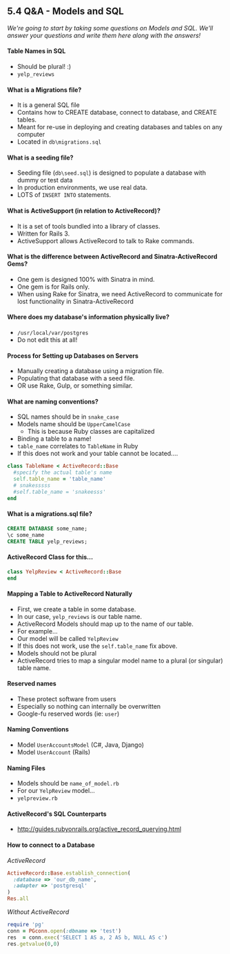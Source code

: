 ## 5.4 Q&A - Models and SQL

*We're going to start by taking some questions on Models and SQL. We'll answer your questions and write them here along with the answers!*


#### Table Names in SQL

* Should be plural! :)
* `yelp_reviews`

#### What is a Migrations file?

* It is a general SQL file
* Contains how to CREATE database, connect to database, and CREATE tables.
* Meant for re-use in deploying and creating databases and tables on any computer
* Located in `db\migrations.sql`

#### What is a seeding file?

* Seeding file (`db\seed.sql`) is designed to populate a database with dummy or test data
* In production environments, we use real data.
* LOTS of `INSERT INTO` statements.

#### What is ActiveSupport (in relation to ActiveRecord)?

* It is a set of tools bundled into a library of classes.
* Written for Rails 3.
* ActiveSupport allows ActiveRecord to talk to Rake commands.


#### What is the difference between ActiveRecord and Sinatra-ActiveRecord Gems?

* One gem is designed 100% with Sinatra in mind.
* One gem is for Rails only.
* When using Rake for Sinatra, we need ActiveRecord to communicate for lost functionality in Sinatra-ActiveRecord

#### Where does my database's information physically live?

* `/usr/local/var/postgres`
* Do not edit this at all!

#### Process for Setting up Databases on Servers

* Manually creating a database using a migration file.
* Populating that database with a seed file.
* OR use Rake, Gulp, or something similar.


#### What are naming conventions?

* SQL names should be in `snake_case`
* Models name should be `UpperCamelCase`
  - This is because Ruby classes are capitalized
* Binding a table to a name!
* `table_name` correlates to `TableName` in Ruby
* If this does not work and your table cannot be located....

```ruby
class TableName < ActiveRecord::Base
  #specify the actual table's name
  self.table_name = 'table_name'
  # snakesssss
  #self.table_name = 'snakeesss'
end
```

#### What is a migrations.sql file?

```sql
CREATE DATABASE some_name;
\c some_name
CREATE TABLE yelp_reviews;
```

#### ActiveRecord Class for this...

```ruby
class YelpReview < ActiveRecord::Base
end
```

#### Mapping a Table to ActiveRecord Naturally

* First, we create a table in some database.
* In our case, `yelp_reviews` is our table name.
* ActiveRecord Models should map up to the name of our table.
* For example...
* Our model will be called `YelpReview`
* If this does not work, use the `self.table_name` fix above.
* Models should not be plural
* ActiveRecord tries to map a singular model name to a plural (or singular) table name.

#### Reserved names

* These protect software from users
* Especially so nothing can internally be overwritten
* Google-fu reserved words (ie: `user`)

#### Naming Conventions

* Model `UserAccountsModel` (C#, Java, Django)
* Model `UserAccount` (Rails)

#### Naming Files

* Models should be `name_of_model.rb`
* For our `YelpReview` model...
* `yelpreview.rb`


#### ActiveRecord's SQL Counterparts

* http://guides.rubyonrails.org/active_record_querying.html


#### How to connect to a Database

*ActiveRecord*
```ruby
ActiveRecord::Base.establish_connection(
  :database => 'our_db_name',
  :adapter => 'postgresql'
)
Res.all
```
*Without ActiveRecord*
```ruby
require 'pg'
conn = PGconn.open(:dbname => 'test')
res  = conn.exec('SELECT 1 AS a, 2 AS b, NULL AS c')
res.getvalue(0,0)
```
